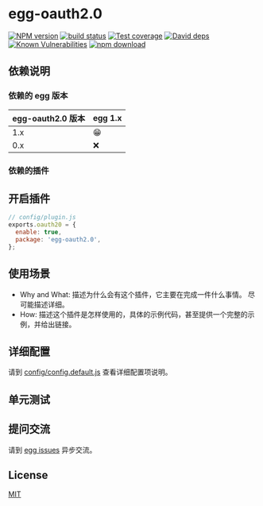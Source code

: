# egg-oauth2.0

[![NPM version][npm-image]][npm-url]
[![build status][travis-image]][travis-url]
[![Test coverage][codecov-image]][codecov-url]
[![David deps][david-image]][david-url]
[![Known Vulnerabilities][snyk-image]][snyk-url]
[![npm download][download-image]][download-url]

[npm-image]: https://img.shields.io/npm/v/egg-oauth2.0.svg?style=flat-square
[npm-url]: https://npmjs.org/package/egg-oauth2.0
[travis-image]: https://img.shields.io/travis/eggjs/egg-oauth2.0.svg?style=flat-square
[travis-url]: https://travis-ci.org/eggjs/egg-oauth2.0
[codecov-image]: https://img.shields.io/codecov/c/github/eggjs/egg-oauth2.0.svg?style=flat-square
[codecov-url]: https://codecov.io/github/eggjs/egg-oauth2.0?branch=master
[david-image]: https://img.shields.io/david/eggjs/egg-oauth2.0.svg?style=flat-square
[david-url]: https://david-dm.org/eggjs/egg-oauth2.0
[snyk-image]: https://snyk.io/test/npm/egg-oauth2.0/badge.svg?style=flat-square
[snyk-url]: https://snyk.io/test/npm/egg-oauth2.0
[download-image]: https://img.shields.io/npm/dm/egg-oauth2.0.svg?style=flat-square
[download-url]: https://npmjs.org/package/egg-oauth2.0

<!--
Description here.
-->

## 依赖说明

### 依赖的 egg 版本

egg-oauth2.0 版本 | egg 1.x
--- | ---
1.x | 😁
0.x | ❌

### 依赖的插件
<!--

如果有依赖其它插件，请在这里特别说明。如

- security
- multipart

-->

## 开启插件

```js
// config/plugin.js
exports.oauth20 = {
  enable: true,
  package: 'egg-oauth2.0',
};
```

## 使用场景

- Why and What: 描述为什么会有这个插件，它主要在完成一件什么事情。
尽可能描述详细。
- How: 描述这个插件是怎样使用的，具体的示例代码，甚至提供一个完整的示例，并给出链接。

## 详细配置

请到 [config/config.default.js](config/config.default.js) 查看详细配置项说明。

## 单元测试

<!-- 描述如何在单元测试中使用此插件，例如 schedule 如何触发。无则省略。-->

## 提问交流

请到 [egg issues](https://github.com/eggjs/egg/issues) 异步交流。

## License

[MIT](LICENSE)
